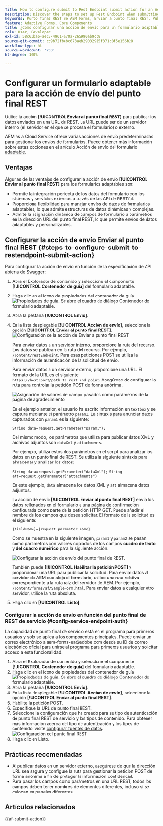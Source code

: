 ```yaml
---
Title: How to configure submit to Rest Endpoint submit action for an Adaptive Form?
Description: Discover the steps to set up Rest Endpoint when submitting an Adaptive Form.
keywords: Punto final REST de AEM Forms, Enviar a punto final REST, Publicar datos en URL REST, Configurar acción de punto final REST
feature: Adaptive Forms, Core Components
title: ¿Cómo configurar una acción de envío para un formulario adaptable?
role: User, Developer
exl-id: 58c63ba6-aec5-4961-a70a-265990ab9cc8
source-git-commit: cc9b72fbebc673aeb29032915f371c8f5e156b28
workflow-type: ht
source-wordcount: '703'
ht-degree: 100%

---
```


# Configurar un formulario adaptable para la acción de envío del punto final REST

Utilice la acción **[!UICONTROL Enviar al punto final REST]** para publicar los datos enviados en una URL de REST. La URL puede ser de un servidor interno (el servidor en el que se procesa el formulario) o externo.

AEM as a Cloud Service ofrece varias acciones de envío predeterminadas para gestionar los envíos de formularios. Puede obtener más información sobre estas opciones en el artículo [Acción de envío del formulario adaptable](/help/forms/configure-submit-actions-core-components.md).

## Ventajas

Algunas de las ventajas de configurar la acción de envío **[!UICONTROL Enviar al punto final REST]** para los formularios adaptables son:

* Permite la integración perfecta de los datos del formulario con los sistemas y servicios externos a través de las API de RESTful.
* Proporciona flexibilidad para manejar envíos de datos de formularios adaptables, lo que admite estructuras de datos dinámicas y complejas.
* Admite la asignación dinámica de campos de formulario a parámetros en la dirección URL del punto final REST, lo que permite envíos de datos adaptables y personalizables.


## Configurar la acción de envío Enviar al punto final REST {#steps-to-configure-submit-to-restendpoint-submit-action}

Para configurar la acción de envío en función de la especificación de API abierta de Swagger:

1. Abra el Explorador de contenido y seleccione el componente **[!UICONTROL Contenedor de guía]** del formulario adaptable.
1. Haga clic en el icono de propiedades del contenedor de guía ![Propiedades de guía](/help/forms/assets/configure-icon.svg). Se abre el cuadro de diálogo Contenedor de formulario adaptable.
1. Abra la pestaña **[!UICONTROL Envío]**.
1. En la lista desplegable **[!UICONTROL Acción de envío]**, seleccione la opción **[!UICONTROL Enviar al punto final REST]**.
   ![Configuración de la acción de Enviar a punto final REST](/help/forms/assets/submit-action-restendpoint.png)

   Para enviar datos a un servidor interno, proporcione la ruta del recurso. Los datos se publican en la ruta del recurso. Por ejemplo, `/content/restEndPoint`. Para esas peticiones POST se utiliza la información de autenticación de la solicitud de envío.

   Para enviar datos a un servidor externo, proporcione una URL. El formato de la URL es el siguiente `https://host:port/path_to_rest_end_point`. Asegúrese de configurar la ruta para controlar la petición POST de forma anónima.

   ![Asignación de valores de campo pasados como parámetros de la página de agradecimiento](assets/post-enabled-actionconfig.png)

   En el ejemplo anterior, el usuario ha escrito información en `textbox` y se captura mediante el parámetro `param1`. La sintaxis para anunciar datos capturados con `param1` es la siguiente:

   `String data=request.getParameter("param1");`

   Del mismo modo, los parámetros que utiliza para publicar datos XML y archivos adjuntos son `dataXml` y `attachments`.

   Por ejemplo, utiliza estos dos parámetros en el script para analizar los datos en un punto final de REST. Se utiliza la siguiente sintaxis para almacenar y analizar los datos:

   `String data=request.getParameter("dataXml");`
   `String att=request.getParameter("attachments");`

   En este ejemplo, `data` almacena los datos XML y `att` almacena datos adjuntos.

   La acción de envío **[!UICONTROL Enviar al punto final REST]** envía los datos rellenados en el formulario a una página de confirmación configurada como parte de la petición HTTP GET. Puede añadir el nombre de los campos que desea solicitar. El formato de la solicitud es el siguiente:

   `{fieldName}={request parameter name}`

   Como se muestra en la siguiente imagen, `param1` y `param2` se pasan como parámetros con valores copiados de los campos **cuadro de texto** y **del cuadro numérico** para la siguiente acción.

   ![Configurar la acción de envío del punto final de REST.](assets/action-config.png)

   También puede **[!UICONTROL Habilitar la petición POST]** y proporcionar una URL para publicar la solicitud. Para enviar datos al servidor de AEM que aloja el formulario, utilice una ruta relativa correspondiente a la ruta raíz del servidor de AEM. Por ejemplo, `/content/forms/af/SampleForm.html`. Para enviar datos a cualquier otro servidor, utilice la ruta absoluta.

1. Haga clic en **[!UICONTROL Listo]**.

### Configurar la acción de envío en función del punto final de REST de servicio {#config-service-endpoint-auth}

<span class="preview"> La capacidad de punto final de servicio está en el programa para primeros usuarios y solo se aplica a los componentes principales. Puede enviar un correo electrónico a aem-forms-ea@adobe.com desde su ID de correo electrónico oficial para unirse al programa para primeros usuarios y solicitar acceso a esta funcionalidad. </span>

1. Abra el Explorador de contenido y seleccione el componente **[!UICONTROL Contenedor de guía]** del formulario adaptable.
1. Haga clic en el icono de propiedades del contenedor de guía ![Propiedades de guía](/help/forms/assets/configure-icon.svg). Se abre el cuadro de diálogo Contenedor de formulario adaptable.
1. Abra la pestaña **[!UICONTROL Envío]**.
1. En la lista desplegable **[!UICONTROL Acción de envío]**, seleccione la opción **[!UICONTROL Enviar al punto final REST]**.
1. Habilite la petición POST.
1. Especifique la URL de punto final REST.
1. Seleccione la configuración que ha creado para su tipo de autenticación de punto final REST de servicio y los tipos de contenido. Para obtener más información acerca del tipo de autenticación y los tipos de contenido, visite [configurar fuentes de datos](/help/forms/configure-data-sources.md#configure-restful-services-using-service-endpoint-configure-restful-services-service-endpoint).
   ![Configuración del punto final REST](assets/rest-service-endpoint-config.png)
1. Haga clic en Listo.

## Prácticas recomendadas

* Al publicar datos en un servidor externo, asegúrese de que la dirección URL sea segura y configure la ruta para gestionar la petición POST de forma anónima a fin de proteger la información confidencial.
* Para pasar los campos como parámetros en una URL REST, todos los campos deben tener nombres de elementos diferentes, incluso si se colocan en paneles diferentes.

## Artículos relacionados

{{af-submit-action}}
